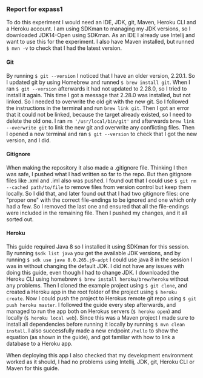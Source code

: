 ### Report for expass1

To do this experiment I would need an IDE, JDK, git, Maven, Heroku CLI and a Heroku account. I am using SDKman to managing my JDK versions,
so I downloaded JDK14-Open using SDKman. As an IDE I already use Intellj and want to use this for the experiment. 
I also have Maven installed, but runned `$ mvn -v` to check that I had the latest version. 

#### Git
By running `$ git --version` I noticed that I 
have an older version, 2.20.1. So I updated git by using Homebrew and runned 
`$ brew install git`. When I ran `$ git --version` afterwards it had not updated to 2.28.0, so I tried to install it again.
This time I got a message that 2.28.0 was installed, but not linked. So I needed to 
overwrite the old git with the new git. 
So I followed the instructions in the terminal 
and run `brew link git`. Then I got an error that it could not be linked, because the target already existed, so I need 
to delete the old one. I ran `rm '/usr/local/bin/git'` and afterwards `brew link --overwrite git` to link the new git and 
overwrite any conflicting files. Then I opened a new terminal and ran `$ git --version` to check that I got the new version, and
I did.

#### Gitignore 
When making the repository it also made a .gitignore file. Thinking I then was safe, I pushed what I 
had written so far to the repo. But then gitignore files like .xml and .iml also was pushed. I found out that I could use 
`$ git rm --cached path/to/file` to remove files from version control but keep them locally. So I did that, and later found
out that I had two gitignore files: one "proper one" with the correct file-endings to be ignored and one which only had a few. 
So I removed the last one and ensured that all the file-endings were included in the remaining file. Then I pushed my changes, 
and it all sorted out. 

#### Heroku 
This guide required Java 8 so I installed 
it using SDKman for this session. By running `$sdk list java` you get the available JDK versions, and by running `$ sdk use java 8.0.265.j9-adpt` 
I could use java 8 in the session I was in without changing the default JDK. I did not have any issues with doing this guide, 
even though I had to change JDK. I downloaded the Heroku CLI using homebrew `$ brew install heroku/brew/heroku` without any problems. 
Then I cloned the example project using `$ git clone`, and created a Heroku app in the root folder of the project using `$ heroku create`. 
Now I could push the project to Herokus remote git repo using `$ git push heroku master`. I followed the guide every step afterwards,
and managed to run the app both on Herokus servers (`$ heroku open`) and locally (`$ heroku local web`). Since this was a 
Maven project I made sure to install all dependencies before running it locally by running `$ mvn clean install`. I also 
successfully made a new endpoint `/hello` to show the equation (as shown in the guide), and got familiar with how to link a 
database to a Heroku app. 
 
 
 
 When deploying this app I also 
 checked that my development environment worked as it should, I had no problems using Intellij, JDK, git, Heroku CLI or Maven 
 for this guide.  


